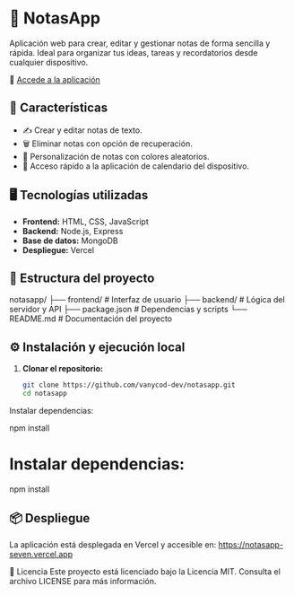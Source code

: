# 📝 NotasApp

Aplicación web para crear, editar y gestionar notas de forma sencilla y rápida. Ideal para organizar tus ideas, tareas y recordatorios desde cualquier dispositivo.

🔗 [Accede a la aplicación](https://notasapp-seven.vercel.app)

## 🚀 Características

- ✍️ Crear y editar notas de texto.
- 🗑️ Eliminar notas con opción de recuperación.
- 🎨 Personalización de notas con colores aleatorios.
- 📅 Acceso rápido a la aplicación de calendario del dispositivo.

## 🖥️ Tecnologías utilizadas

- **Frontend:** HTML, CSS, JavaScript
- **Backend:** Node.js, Express
- **Base de datos:** MongoDB
- **Despliegue:** Vercel

## 📂 Estructura del proyecto

notasapp/
├── frontend/ # Interfaz de usuario
├── backend/ # Lógica del servidor y API
├── package.json # Dependencias y scripts
└── README.md # Documentación del proyecto


## ⚙️ Instalación y ejecución local

1. **Clonar el repositorio:**

   ```bash
   git clone https://github.com/vanycod-dev/notasapp.git
   cd notasapp
Instalar dependencias:

npm install

# Instalar dependencias:

npm install


## 📦 Despliegue
La aplicación está desplegada en Vercel y accesible en: https://notasapp-seven.vercel.app

📄 Licencia
Este proyecto está licenciado bajo la Licencia MIT. Consulta el archivo LICENSE para más información.

